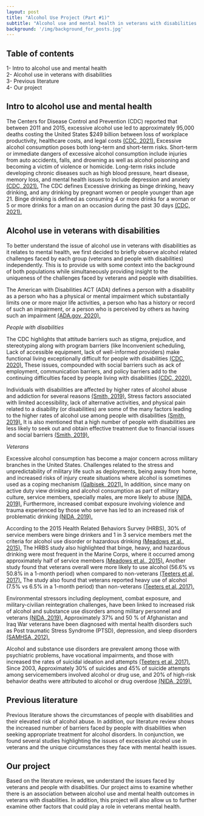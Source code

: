 ```yaml
---
layout: post
title: "Alcohol Use Project (Part #1)"
subtitle: "Alcohol use and mental health in veterans with disabilities insights"
background: '/img/background_for_posts.jpg'
---
```


## Table of contents 
1- Intro to alcohol use and mental health <br>
2- Alcohol use in veterans with disabilities <br>
3- Previous literature <br>
4- Our project <br>



## Intro to alcohol use and mental health 
The Centers for Disease Control and Prevention (CDC) reported that between 2011 and 2015, excessive alcohol use led to approximately 95,000 deaths costing the United States $249 billion between loss of workplace productivity, healthcare costs, and legal costs [(CDC, 2021).](https://www.cdc.gov/alcohol/fact-sheets/alcohol-use.htm/) Excessive alcohol consumption poses both long-term and short-term risks. 
Short-term or immediate dangers of excessive alcohol consumption include injuries from auto accidents, falls, and drowning as well as alcohol poisoning and becoming a victim of violence or homicide. Long-term risks include developing chronic diseases such as high blood pressure, heart disease, memory loss, and mental health issues to include depression and anxiety [(CDC, 2021).](https://www.cdc.gov/alcohol/fact-sheets/alcohol-use.htm/)
The CDC defines Excessive drinking as binge drinking, heavy drinking, and any drinking by pregnant women or people younger than age 21. Binge drinking is defined as consuming 4 or more drinks for a woman or 5 or more drinks for a man on an occasion during the past 30 days [(CDC, 2021).](https://www.cdc.gov/alcohol/fact-sheets/alcohol-use.htm/)




## Alcohol use in veterans with disabilities
To better understand the issue of alcohol use in veterans with disabilities as it relates to mental health, we first decided to briefly observe alcohol related challenges faced by each group (veterans and people with disabilities) independently. This is to provide us with some context into the background of both populations while simultaneously providing insight to the uniqueness of the challenges faced by veterans and people with disabilities.

The American with Disabilities ACT (ADA) defines a person with a disability as a person who has a physical or mental impairment which substantially limits one or more major life activities, a person who has a history or record of such an impairment, or a person who is perceived by others as having such an impairment [(ADA.gov, 2020).](https://www.ada.gov/cguide.htm#anchor62335/)

<em>People with disabilities</em>

The CDC highlights that attitude barriers such as stigma, prejudice, and stereotyping along with program barriers (like Inconvenient scheduling, Lack of accessible equipment, lack of well-informed providers) make functional living exceptionally difficult for people with disabilities [(CDC, 2020).](https://www.cdc.gov/ncbddd/disabilityandhealth/disability-barriers.html/) These issues, compounded with social barriers such as ack of employment, communication barriers, and policy barriers add to the continuing difficulties faced by people living with disabilities [(CDC, 2020).](https://www.cdc.gov/ncbddd/disabilityandhealth/disability-barriers.html/) 

Individuals with disabilities are affected by higher rates of alcohol abuse and addiction for several reasons [(Smith, 2019).](https://www.alcoholrehabguide.org/resources/disabilities/) Stress factors associated with limited accessibility, lack of alternative activities, and physical pain related to a disability (or disabilities) are some of the many factors leading to the higher rates of alcohol use among people with disabilities [(Smith, 2019).](https://www.alcoholrehabguide.org/resources/disabilities/) It is also mentioned that a high number of people with disabilities are less likely to seek out and obtain effective treatment due to financial issues and social barriers [(Smith, 2019).](https://www.alcoholrehabguide.org/resources/disabilities/) 

<em>Veterans</em>

Excessive alcohol consumption has become a major concern across military branches in the United States. Challenges related to the stress and unpredictability of military life such as deployments, being away from home, and increased risks of injury create situations where alcohol is sometimes used as a coping mechanism [(Galbisek, 2021).](https://www.alcoholrehabguide.org/resources/alcoholism-in-veterans/) In addition, since many on active duty view drinking and alcohol consumption as part of military culture, service members, specially males, are more likely to abuse [(NIDA, 2019).](https://www.drugabuse.gov/publications/drugfacts/substance-use-military-life/) Furthermore, increased combat exposure involving violence and trauma experienced by those who serve has led to an increased risk of problematic drinking [(NIDA, 2019).](https://www.drugabuse.gov/publications/drugfacts/substance-use-military-life/)

According to the 2015 Health Related Behaviors Survey (HRBS), 30% of service members were binge drinkers and 1 in 3 service members met the criteria for alcohol use disorder or hazardous drinking [(Meadows et al., 2015).](https://www.rand.org/pubs/research_briefs/RB9955z7.html/) The HRBS study also highlighted that binge, heavy, and hazardous drinking were most frequent in the Marine Corps, where it occurred among approximately half of service members [(Meadows et al., 2015).](https://www.rand.org/pubs/research_briefs/RB9955z7.html/) Another study found that veterans overall were more likely to use alcohol (56.6% vs 50.8% in a 1-month period) when compared to non-veterans [(Teeters et al, 2017).](https://www.ncbi.nlm.nih.gov/pmc/articles/PMC5587184/#b18-sar-8-069/) The study also found that veterans reported heavy use of alcohol (7.5% vs 6.5% in a 1-month period) than non-veterans [(Teeters et al, 2017).](https://www.ncbi.nlm.nih.gov/pmc/articles/PMC5587184/#b18-sar-8-069/)

Environmental stressors including deployment, combat exposure, and military-civilian reintegration challenges, have been linked to increased risk of alcohol and substance use disorders among military personnel and veterans [(NIDA, 2019).](https://www.drugabuse.gov/publications/drugfacts/substance-use-military-life/) Approximately 37% and 50 % of Afghanistan and Iraq War veterans have been diagnosed with mental health disorders such as Post traumatic Stress Syndrome (PTSD), depression, and sleep disorders [(SAMHSA, 2012).](http://www.pacenterofexcellence.pitt.edu/documents/SAMHSA%20In%20Brief.pdf)

Alcohol and substance use disorders are prevalent among those with psychiatric problems, have vocational impairments, and those with increased the rates of suicidal ideation and attempts [(Teeters et al, 2017).](https://www.ncbi.nlm.nih.gov/pmc/articles/PMC5587184/#b18-sar-8-069) Since 2003, Approximately 30% of suicides and 45% of suicide attempts among servicemembers involved alcohol or drug use, and 20% of high-risk behavior deaths were attributed to alcohol or drug overdose [(NIDA, 2019).](https://www.drugabuse.gov/publications/drugfacts/substance-use-military-life)


## Previous literature 
Previous literature shows the circumstances of people with disabilities and their elevated risk of alcohol abuse. In addition, our literature review shows the increased number of barriers faced by people with disabilities when seeking appropriate treatment for alcohol disorders. In conjunction, we found several studies highlighting the issues of excessive alcohol use in veterans and the unique circumstances they face with mental health issues.


## Our project 
Based on the literature reviews, we understand the issues faced by veterans and people with disabilities. Our project aims to examine whether there is an association between alcohol use and mental health outcomes in veterans with disabilities. In addition, this project will also allow us to further examine other factors that could play a role in veterans mental health.




